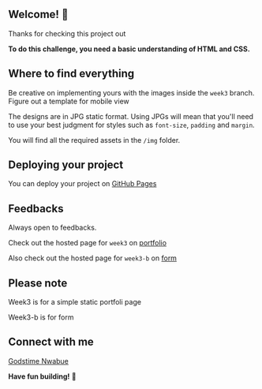 ## Welcome! 👋

Thanks for checking this project out

**To do this challenge, you need a basic understanding of HTML and CSS.**

## Where to find everything

Be creative on implementing yours with the images inside the `week3` branch. Figure out a template for mobile view

The designs are in JPG static format. Using JPGs will mean that you'll need to use your best judgment for styles such as `font-size`, `padding` and `margin`. 

You will find all the required assets in the `/img` folder.


## Deploying your project

You can deploy your project on [GitHub Pages](https://pages.github.com/)


## Feedbacks

Always open to feedbacks.

Check out the hosted page for `week3` on [portfolio](https://replit.com/@GodstimeNwabue/simpleportfolio?v=1)

Also check out the hosted page for `week3-b` on [form](https://replit.com/@GodstimeNwabue/Registrationpage?v=1)

## Please note

Week3 is for a simple static portfoli page

Week3-b is for form


## Connect with me

[Godstime Nwabue](https://linktr.ee/godstimenwabue)

**Have fun building!** 🚀

